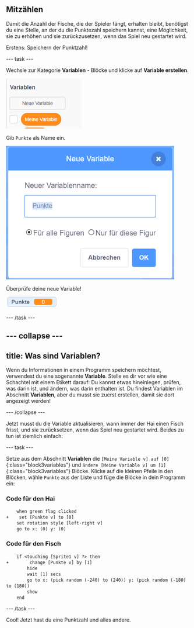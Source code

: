 ## Mitzählen

Damit die Anzahl der Fische, die der Spieler fängt, erhalten bleibt, benötigst du eine Stelle, an der du die Punktezahl speichern kannst, eine Möglichkeit, sie zu erhöhen und sie zurückzusetzen, wenn das Spiel neu gestartet wird.

Erstens: Speichern der Punktzahl!

--- task ---

Wechsle zur Kategorie **Variablen** - Blöcke und klicke auf **Variable erstellen**.

![](images/catch5.png)

Gib `Punkte` als Name ein.

![](images/catch6.png)

Überprüfe deine neue Variable!

![Die Punkte-Variable wird auf der Bühne angezeigt](images/scoreVariableStage.png)

--- /task ---

--- collapse ---
---
title: Was sind Variablen?
---
Wenn du Informationen in einem Programm speichern möchtest, verwendest du eine sogenannte **Variable**. Stelle es dir vor wie eine Schachtel mit einem Etikett darauf: Du kannst etwas hineinlegen, prüfen, was darin ist, und ändern, was darin enthalten ist. Du findest Variablen im Abschnitt **Variablen**, aber du musst sie zuerst erstellen, damit sie dort angezeigt werden!

--- /collapse ---

Jetzt musst du die Variable aktualisieren, wann immer der Hai einen Fisch frisst, und sie zurücksetzen, wenn das Spiel neu gestartet wird. Beides zu tun ist ziemlich einfach:

--- task ---

Setze aus dem Abschnitt **Variablen** die `[Meine Variable v] auf [0]`{:class="block3variables"} und `ändere [Meine Variable v] um [1]`{:class="block3variables"} Blöcke. Klicke auf die kleinen Pfeile in den Blöcken, wähle `Punkte` aus der Liste und füge die Blöcke in dein Programm ein:

### Code für den Hai

```blocks3
    when green flag clicked
+    set [Punkte v] to [0]
    set rotation style [left-right v]
    go to x: (0) y: (0)
```

### Code für den Fisch

```blocks3
    if <touching [Sprite1 v] ?> then
+        change [Punkte v] by [1]
        hide
        wait (1) secs
        go to x: (pick random (-240) to (240)) y: (pick random (-180) to (180))
        show
    end

```

--- /task ---

Cool! Jetzt hast du eine Punktzahl und alles andere.